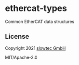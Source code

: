 # ethercat-types

Common EtherCAT data structures

## License

Copyright 2021 [slowtec GmbH](https://www.slowtec.de)

MIT/Apache-2.0
